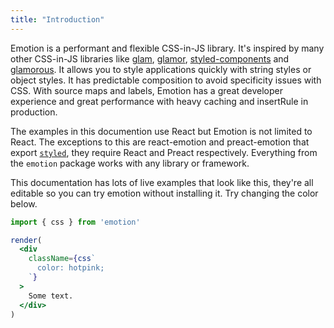 ```yaml
---
title: "Introduction"
---
```

Emotion is a performant and flexible CSS-in-JS library. It's inspired by many other CSS-in-JS libraries like [glam](https://github.com/threepointone/glam/tree/e9bca3950f12503246ed7fccad5cf13e5e9c86e3), [glamor](https://github.com/threepointone/glamor), [styled-components](https://www.styled-components.com/) and [glamorous](https://glamorous.rocks/). It allows you to style applications quickly with string styles or object styles. It has predictable composition to avoid specificity issues with CSS. With source maps and labels, Emotion has a great developer experience and great performance with heavy caching and insertRule in production.

The examples in this documention use React but Emotion is not limited to React. The exceptions to this are react-emotion and preact-emotion that export [`styled`](https://emotion.sh/docs/styled), they require React and Preact respectively. Everything from the `emotion` package works with any library or framework.

This documentation has lots of live examples that look like this, they're all editable so you can try emotion without installing it. Try changing the color below.

```jsx live
import { css } from 'emotion'

render(
  <div
    className={css`
      color: hotpink;
    `}
  >
    Some text.
  </div>
)
```
